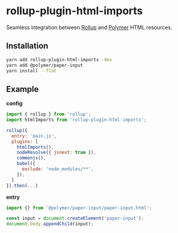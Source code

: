 # rollup-plugin-html-imports

Seamless integration between [Rollup](https://github.com/rollup/rollup) and 
[Polymer](https://www.polymer-project.org/1.0/docs/devguide/feature-overview) HTML resources.

## Installation

```bash
yarn add rollup-plugin-html-imports -dev
yarn add @polymer/paper-input
yarn install --flat
```

## Example

**config**

```javascript
import { rollup } from 'rollup';
import htmlImports from 'rollup-plugin-html-imports';

rollup({
  entry: 'main.js',
  plugins: [
    htmlImports(),
    nodeResolve({ jsnext: true }),
    commonjs(),
    babel({
      exclude: 'node_modules/**',
    }),
  ]
}).then(...)
```

**entry**

```javascript
import {} from '@polymer/paper-input/paper-input.html';

const input = document.createElement('paper-input');
document.body.appendChild(input);
```

